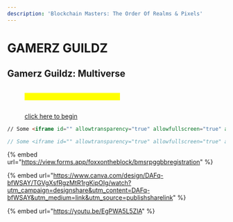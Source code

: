 ```yaml
---
description: 'Blockchain Masters: The Order Of Realms & Pixels'
---
```


# GAMERZ GUILDZ



## Gamerz Guildz: Multiverse



<figure><img src="../../.gitbook/assets/bmsrptoorp- Presentation (695 × 195 px).png" alt=""><figcaption><p><mark style="color:yellow;">Create Your Own Path Metaverse</mark> </p></figcaption></figure>

<figure><img src="../../.gitbook/assets/GGBMSRPFCNNFP - Presentation OLDv (2048 × 1152 px) (Instagram Post (Square)) (2048 × 1152 px).png" alt=""><figcaption><p><a href="https://view.forms.app/foxxontheblock/bmsrpggbbregistration">click here to begin</a></p></figcaption></figure>





```html
// Some <iframe id="" allowtransparency="true" allowfullscreen="true" allow="geolocation; microphone; camera" src="https://my.forms.app/form/64d2592315d2238b3f024701" frameborder="0" style="width: 100vw; min-width:100%; height:600px; border:none;"></iframe>
```

```javascript
// Some <iframe id="" allowtransparency="true" allowfullscreen="true" allow="geolocation; microphone; camera" src="https://my.forms.app/form/64d2592315d2238b3f024701" frameborder="0" style="width: 100vw; min-width:100%; height:600px; border:none;"></iframe>
```

{% embed url="https://view.forms.app/foxxontheblock/bmsrpggbbregistration" %}

{% embed url="https://www.canva.com/design/DAFq-bfWSAY/TGVgXsfRgzMtR1rgKipOIg/watch?utm_campaign=designshare&utm_content=DAFq-bfWSAY&utm_medium=link&utm_source=publishsharelink" %}

{% embed url="https://youtu.be/EgPWA5L5ZlA" %}
